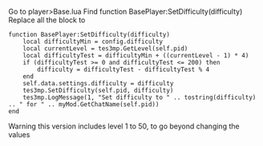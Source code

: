 Go to player>Base.lua
Find function BasePlayer:SetDifficulty(difficulty)
Replace all the block to

    function BasePlayer:SetDifficulty(difficulty)
        local difficultyMin = config.difficulty
        local currentLevel = tes3mp.GetLevel(self.pid)
        local difficultyTest = difficultyMin + ((currentLevel - 1) * 4)
        if (difficultyTest >= 0 and difficultyTest <= 200) then
            difficulty = difficultyTest - difficultyTest % 4
        end
        self.data.settings.difficulty = difficulty
        tes3mp.SetDifficulty(self.pid, difficulty)
        tes3mp.LogMessage(1, "Set difficulty to " .. tostring(difficulty) .. " for " .. myMod.GetChatName(self.pid))
    end


Warning this version includes level 1 to 50, to go beyond changing the values
